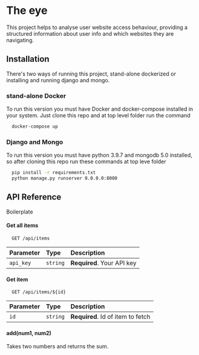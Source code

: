 
# The eye

This project helps to analyse user website access behaviour, providing a structured information about user info and which websites they are navigating.

  
## Installation

There's two ways of running this project, stand-alone dockerized or installing and running django and mongo.

### stand-alone Docker

To run this version you must have Docker and docker-compose installed in your system.
Just clone this repo and at top level folder run the command

```bash
  docker-compose up
```

### Django and Mongo

To run this version you must have python 3.9.7 and mongodb 5.0 installed, so after cloning this repo run these commands at top leve folder

```bash
  pip install -r requirements.txt
  python manage.py runserver 0.0.0.0:8000
```

## API Reference

Boilerplate

#### Get all items

```http
  GET /api/items
```

| Parameter | Type     | Description                |
| :-------- | :------- | :------------------------- |
| `api_key` | `string` | **Required**. Your API key |

#### Get item

```http
  GET /api/items/${id}
```

| Parameter | Type     | Description                       |
| :-------- | :------- | :-------------------------------- |
| `id`      | `string` | **Required**. Id of item to fetch |

#### add(num1, num2)

Takes two numbers and returns the sum.
